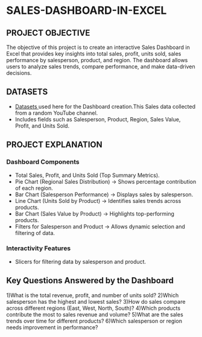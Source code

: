 # SALES-DASHBOARD-IN-EXCEL
## PROJECT OBJECTIVE

The objective of this project is to create an interactive Sales Dashboard in Excel that provides key insights into total sales, profit, units sold, sales performance by salesperson, product, and region. The dashboard allows users to analyze sales trends, compare performance, and make data-driven decisions.

## DATASETS
 - <a href="Datasets.xlsx">Datasets </a> used here for the Dashboard creation.This Sales data collected from a random YouTube channel.
 - Includes fields such as Salesperson, Product, Region, Sales Value, Profit, and Units Sold.

 ## PROJECT EXPLANATION
 ### Dashboard Components
- Total Sales, Profit, and Units Sold (Top Summary Metrics).
- Pie Chart (Regional Sales Distribution) → Shows percentage contribution of each region.
- Bar Chart (Salesperson Performance) → Displays sales by salesperson.
- Line Chart (Units Sold by Product) → Identifies sales trends across products.
- Bar Chart (Sales Value by Product) → Highlights top-performing products.
- Filters for Salesperson and Product → Allows dynamic selection and filtering of data.
 ### Interactivity Features
 - Slicers for filtering data by salesperson and product.
##  Key Questions Answered by the Dashboard
1)What is the total revenue, profit, and number of units sold?
2)Which salesperson has the highest and lowest sales?
3)How do sales compare across different regions (East, West, North, South)?
4)Which products contribute the most to sales revenue and volume?
5)What are the sales trends over time for different products?
6)Which salesperson or region needs improvement in performance?

 


